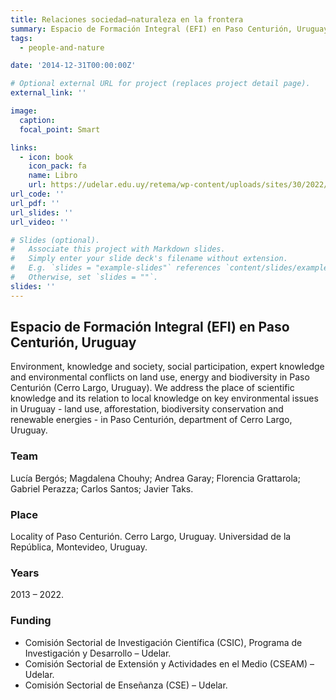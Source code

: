 ```yaml
---
title: Relaciones sociedad–naturaleza en la frontera
summary: Espacio de Formación Integral (EFI) en Paso Centurión, Uruguay
tags:
  - people-and-nature

date: '2014-12-31T00:00:00Z'

# Optional external URL for project (replaces project detail page).
external_link: ''

image:
  caption:
  focal_point: Smart

links:
  - icon: book
    icon_pack: fa
    name: Libro
    url: https://udelar.edu.uy/retema/wp-content/uploads/sites/30/2022/09/relaciones_sociedad-naturaleza_en_paso_centurion-comprimido-1.pdf
url_code: ''
url_pdf: ''
url_slides: ''
url_video: ''

# Slides (optional).
#   Associate this project with Markdown slides.
#   Simply enter your slide deck's filename without extension.
#   E.g. `slides = "example-slides"` references `content/slides/example-slides.md`.
#   Otherwise, set `slides = ""`.
slides: ''
---
```


## Espacio de Formación Integral (EFI) en Paso Centurión, Uruguay

Environment, knowledge and society, social participation, expert knowledge and environmental conflicts on land use, energy and biodiversity in Paso Centurión (Cerro Largo, Uruguay). We address the place of scientific knowledge and its relation to local knowledge on key environmental issues in Uruguay - land use, afforestation, biodiversity conservation and renewable energies - in Paso Centurión, department of Cerro Largo, Uruguay.

### Team
Lucía Bergós; Magdalena Chouhy; Andrea Garay; Florencia Grattarola; Gabriel Perazza; Carlos Santos; Javier Taks.

### Place
Locality of Paso Centurión. Cerro Largo, Uruguay.
Universidad de la República, Montevideo, Uruguay.

### Years
2013 – 2022.

### Funding
- Comisión Sectorial de Investigación Científica (CSIC), Programa de Investigación y Desarrollo – Udelar.  
- Comisión Sectorial de Extensión y Actividades en el Medio (CSEAM) – Udelar.  
- Comisión Sectorial de Enseñanza (CSE) – Udelar.  
